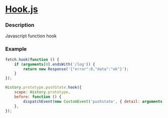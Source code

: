 # [Hook.js](https://github.com/invobzvr/invotoys.js/tree/main/hook.js)

### Description
Javascript function hook

### Example
```js
fetch.hook(function () {
    if (arguments[0].endsWith('/log')) {
        return new Response('{"error":0,"data":"ok"}');
    }
});
```
```js
History.prototype.pushState.hook({
    scope: History.prototype,
    before: function () {
        dispatchEvent(new CustomEvent('pushstate', { detail: arguments[2] }));
    },
});
```
